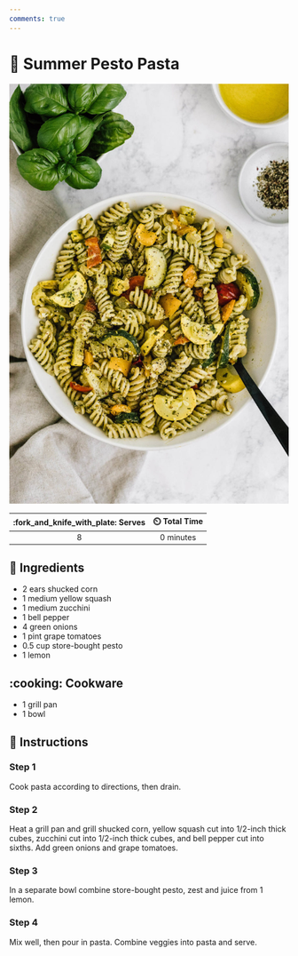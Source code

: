 ```yaml
---
comments: true
---
```

# :spaghetti: Summer Pesto Pasta

![Summer Pesto Pasta](../assets/images/summer-pesto-pasta.jpg)

| :fork_and_knife_with_plate: Serves | :timer_clock: Total Time |
|:----------------------------------:|:-----------------------: |
| 8 | 0 minutes |

## :salt: Ingredients

- 2 ears shucked corn
- 1 medium yellow squash
- 1 medium zucchini
- 1 bell pepper
- 4 green onions
- 1 pint grape tomatoes
- 0.5 cup store-bought pesto
- 1 lemon

## :cooking: Cookware

- 1 grill pan
- 1 bowl

## :pencil: Instructions

### Step 1

Cook pasta according to directions, then drain.

### Step 2

Heat a grill pan and grill shucked corn, yellow squash cut into 1/2-inch thick cubes, zucchini cut into 1/2-inch thick
cubes, and bell pepper cut into sixths. Add green onions and grape tomatoes.

### Step 3

In a separate bowl combine store-bought pesto, zest and juice from 1 lemon.

### Step 4

Mix well, then pour in pasta. Combine veggies into pasta and serve.

